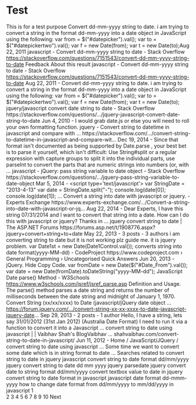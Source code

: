 # Test
This is for a test purpose
Convert dd-mm-yyyy string to date. i am trying to convert a string in the format dd-mm-yyyy into a date object in JavaScript using the following: var from = $("#datepicker").val(); var to = $("#datepickertwo").val(); var f = new Date(from); var t = new Date(to);Aug 22, 2011
javascript - Convert dd-mm-yyyy string to date - Stack Overflow
https://stackoverflow.com/questions/7151543/convert-dd-mm-yyyy-string-to-date
Feedback
About this result
javascript - Convert dd-mm-yyyy string to date - Stack Overflow
https://stackoverflow.com/questions/7151543/convert-dd-mm-yyyy-string-to-date
Aug 22, 2011 - Convert dd-mm-yyyy string to date. i am trying to convert a string in the format dd-mm-yyyy into a date object in JavaScript using the following: var from = $("#datepicker").val(); var to = $("#datepickertwo").val(); var f = new Date(from); var t = new Date(to);
jquery/javascript convert date string to date - Stack Overflow
https://stackoverflow.com/questions/.../jquery-javascript-convert-date-string-to-date
Jun 4, 2010 - I would grab date.js or else you will need to roll your own formatting function.
jquery - Convert string to datetime in javascript and compare with ...
https://stackoverflow.com/.../convert-string-to-datetime-in-javascript-and-compare-wit...
Dec 19, 2014 - Since that format isn't documented as being supported by Date.parse , your best bet is to parse it yourself, which isn't difficult: Use String#split or a regular expression with capture groups to split it into the individual parts, use parseInt to convert the parts that are numeric strings into numbers (or, with ...
javascript - jQuery: pass string variable to date object - Stack Overflow
https://stackoverflow.com/questions/.../jquery-pass-string-variable-to-date-object
Mar 5, 2014 - <script type='text/javascript'> var StringDate = "2013-4-13" var date = StringDate.split("-"); console.log(date[0]); console.log(date[1]); ...
Convert a string into date with javascript or jquery. - Experts Exchange
https://www.experts-exchange.com/.../Convert-a-string-into-date-with-javascript-or-jq...
Aug 22, 2014 - Dear Experts, I have this string 07/31/2014 and I want to convert that string into a date. How can I do this with javascript or jquery? Thanks in ...
jquery convert string to date | The ASP.NET Forums
https://forums.asp.net/t/1908776.aspx?jquery+convert+string+to+date
May 22, 2013 - 3 posts - ‎3 authors
i am converting string to date but it is not working plz guide me. it is jquery problem. var Date1st = new Date(Date1Control.val());
converts string into date format(yyyy-MM-dd) - CodeProject
https://www.codeproject.com › General Programming › Uncategorised Quick Answers
Jun 20, 2013 - jQuery. Hide Copy Code. var fromDate = new Date($("#Date_From").val()); var date = new Date(fromDate).toDateString("yyyy-MM-dd");
JavaScript Date parse() Method - W3Schools
https://www.w3schools.com/jsref/jsref_parse.asp
Definition and Usage. The parse() method parses a date string and returns the number of milliseconds between the date string and midnight of January 1, 1970.
Convert String (xx/xx/xxxx) to Date (javascript/jQuery date object ...
https://forum.jquery.com/.../convert-string-xx-xx-xxxx-to-date-javascript-jquery-date...
Sep 29, 2013 - 2 posts - ‎1 author
Hello, I have a string, lets say 31/01/2012 (31st Jan 2012) (Australia Date Format) I need to run it via a function to convert it into a Javascript ...
convert string to date using javascript | | Vaibhav Shah's BlogVaibhav ...
shahvaibhav.com/convert-string-to-date-in-javascript/
Jun 11, 2012 - Home / JavaScript/JQuery / convert string to date using javascript ... Some time we want to convert some date which is in string format to date ...
Searches related to convert string to date in jquery
javascript convert string to date format dd/mm/yyyy
jquery convert string to date dd mm yyyy
jquery parsedate
jquery convert date to string format dd/mm/yyyy
convert textbox value to date in jquery
convert string to date format in javascript
javascript date format dd-mmm-yyyy
how to change date format from dd/mm/yyyy to mm/dd/yyyy in javascript
1	
2
3
4
5
6
7
8
9
10
Next
